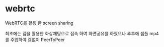 # webrtc
WebRTC를 활용 한 screen sharing

최초에는 캠을 활용한 화상채팅으로 접속 하여 화면공유를 하였으나
추후에 샘플 mp4를 주입하여 캠없이 PeerToPeer

